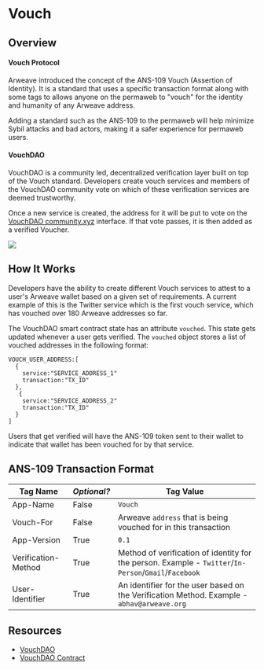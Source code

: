 # Vouch
## Overview
#### Vouch Protocol
Arweave introduced the concept of the ANS-109 Vouch (Assertion of Identity). It is a standard that uses a specific transaction format along with some tags to allows anyone on the permaweb to "vouch" for the identity and humanity of any Arweave address.

Adding a standard such as the ANS-109 to the permaweb will help minimize Sybil attacks and bad actors, making it a safer experience for permaweb users. 

#### VouchDAO
VouchDAO is a community led, decentralized verification layer built on top of the Vouch standard. Developers create vouch services and members of the VouchDAO community vote on which of these verification services are deemed trustworthy.

Once a new service is created, the address for it will be put to vote on the [VouchDAO community.xyz](https://community.xyz/#_z0ch80z_daDUFqC9jHjfOL8nekJcok4ZRkE_UesYsk) interface. If that vote passes, it is then added as a verified Voucher.

<img src="https://arweave.net/7W9krszlEXdR38LB7uXgJ_EPXGj-woXljsA5h5GpGzk" />

## How It Works
Developers have the ability to create different Vouch services to attest to a user's Arweave wallet based on a given set of requirements. A current example of this is the Twitter service which is the first vouch service, which has vouched over 180 Arweave addresses so far.

The VouchDAO smart contract state has an attribute `vouched`. This state gets updated whenever a user gets verified. The `vouched` object stores a list of vouched addresses in the following format:
```
VOUCH_USER_ADDRESS:[
  {
    service:"SERVICE_ADDRESS_1"
    transaction:"TX_ID"
  },
   {
    service:"SERVICE_ADDRESS_2"
    transaction:"TX_ID"
  }
]
```

Users that get verified will have the ANS-109 token sent to their wallet to indicate that wallet has been vouched for by that service.

## ANS-109 Transaction Format 
| Tag Name | _Optional?_ | Tag Value |
|---|---|---|
|App-Name|False|`Vouch`|
|Vouch-For|False|Arweave `address` that is being vouched for in this transaction|
|App-Version|True|`0.1`|
|Verification-Method|True| Method of verification of identity for the person. Example - `Twitter`/`In-Person`/`Gmail`/`Facebook`|
|User-Identifier|True|An identifier for the user based on the Verification Method. Example - `abhav@arweave.org`|

## Resources
* [VouchDAO](https://vouch-dao.arweave.dev)
* [VouchDAO Contract](https://sonar.warp.cc/?#/app/contract/_z0ch80z_daDUFqC9jHjfOL8nekJcok4ZRkE_UesYsk)